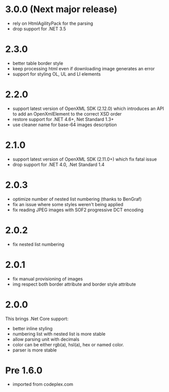 # 3.0.0 (Next major release)

- rely on HtmlAgilityPack for the parsing
- drop support for .NET 3.5

# 2.3.0

- better table border style
- keep processing html even if downloading image generates an error
- support for styling OL, UL and LI elements

# 2.2.0

- support latest version of OpenXML SDK (2.12.0) which introduces an API to add an OpenXmlElement to the correct XSD order
- restore support for .NET 4.6+, Net Standard 1.3+
- use cleaner name for base-64 images description

# 2.1.0

- support latest version of OpenXML SDK (2.11.0+) which fix fatal issue
- drop support for .NET 4.0, .Net Standard 1.4

# 2.0.3

- optimize number of nested list numbering (thanks to BenGraf)
- fix an issue where some styles weren't being applied
- fix reading JPEG images with SOF2 progressive DCT encoding

# 2.0.2

- fix nested list numbering

# 2.0.1

- fix manual provisioning of images
- img respect both border attribute and border style attribute

# 2.0.0

This brings .Net Core support:

- better inline styling
- numbering list with nested list is more stable
- allow parsing unit with decimals
- color can be either rgb(a), hsl(a), hex or named color.
- parser is more stable

# Pre 1.6.0

- imported from codeplex.com
